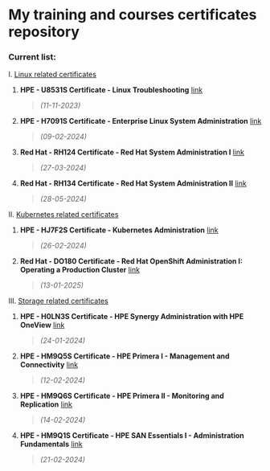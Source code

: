 # My training and courses certificates repository

### Current list:

I. [Linux related certificates](/Linux)
 1. **HPE - U8531S Certificate - Linux Troubleshooting** [link](</Linux/U8531S Certificate - Linux Troubleshooting - Michał Walter.pdf>)
    >*(11-11-2023)*
 2. **HPE - H7091S Certificate - Enterprise Linux System Administration** [link](</Linux/H7091S Certificate - Enterprise Linux System Administration - Michał Walter.pdf>)
    >*(09-02-2024)*
 3. **Red Hat - RH124 Certificate - Red Hat System Administration I** [link](</Linux/RH124 Certificate - Red Hat System Administration I - Michał Walter.pdf>)
    >*(27-03-2024)*
 4. **Red Hat - RH134 Certificate - Red Hat System Administration II** [link](</Linux/RH134 Certificate - Red Hat System Administration II - Michał Walter.pdf>)
    >*(28-05-2024)*

II. [Kubernetes related certificates](/Kubernetes)
 1. **HPE - HJ7F2S Certificate - Kubernetes Administration** [link](</Kubernetes/HJ7F2S Certificate - Kubernetes Administration - Michał Walter.pdf>)
    >*(26-02-2024)*
 2. **Red Hat - DO180 Certificate - Red Hat OpenShift Administration I: Operating a Production Cluster** [link](</Kubernetes/DO180 Certificate - Red Hat OpenShift Administration I - Michał Walter.pdf>)
    >*(13-01-2025)*

III. [Storage related certificates](/Storage)
 1. **HPE - H0LN3S Certificate - HPE Synergy Administration with HPE OneView** [link](</Storage/H0LN3S Certificate - HPE Synergy Administration with HPE OneView - Michał Walter.pdf>)
    >*(24-01-2024)*
 2. **HPE - HM9Q5S Certificate - HPE Primera I - Management and Connectivity** [link](</Storage/HM9Q5S Certificate - HPE Primera I - Management and Connectivity - Michał Walter.pdf>)
    >*(12-02-2024)*
 3. **HPE - HM9Q6S Certificate - HPE Primera II - Monitoring and Replication** [link](</Storage/HM9Q6S Certificate - HPE Primera II - Monitoring and Replication - Michał Walter.pdf>)
    >*(14-02-2024)*
 4. **HPE - HM9Q1S Certificate - HPE SAN Essentials I - Administration Fundamentals** [link](</Storage/HM9Q1S Certificate - HPE SAN Essentials I - Administration Fundamentals - Michał Walter.pdf>)
    >*(21-02-2024)*
